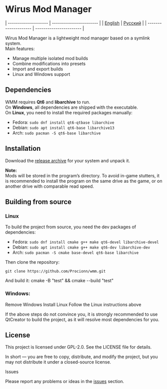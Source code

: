 # Wirus Mod Manager


| -------------------- | ----------------------- |
| [English](README.md) | [Русский](README.ru.md) |
| -------------------- | ----------------------- |

Wirus Mod Manager is a lightweight mod manager based on a symlink system.  
Main features:
- Manage multiple isolated mod builds
- Combine modifications into presets
- Import and export builds
- Linux and Windows support

## Dependencies
WMM requires **Qt6** and **libarchive** to run.  
On **Windows**, all dependencies are shipped with the executable.  
On **Linux**, you need to install the required packages manually:

- Fedora: `sudo dnf install qt6-qtbase libarchive`  
- Debian: `sudo apt install qt6-base libarchive13`  
- Arch: `sudo pacman -S qt6-base libarchive`  

## Installation
Download the [release archive](https://github.com/Procionn/WMM/releases) for your system and unpack it.  

**Note:**  
Mods will be stored in the program’s directory. To avoid in-game stutters, it is recommended to install the program on the same drive as the game, or on another drive with comparable read speed.

## Building from source

### Linux
To build the project from source, you need the dev packages of dependencies:

- Fedora: `sudo dnf install cmake g++ make qt6-devel libarchive-devel`  
- Debian: `sudo apt install cmake g++ make qt6-dev libarchive-dev`  
- Arch: `sudo pacman -S cmake base-devel qt6-base libarchive`  

Then clone the repository:

`git clone https://github.com/Procionn/wmm.git`

And build it:
cmake -B "test" && cmake --build "test"

### Windows:
Remove Windows
Install Linux
Follow the Linux instructions above

If the above steps do not convince you, it is strongly recommended to use QtCreator to build the project, as it will resolve most dependencies for you.

## License
This project is licensed under GPL-2.0.
See the LICENSE file for details.

In short — you are free to copy, distribute, and modify the project, but you may not distribute it under a closed-source license.

Issues

Please report any problems or ideas in the [issues](https://github.com/Procionn/WMM/issues) section.
